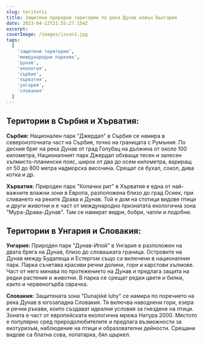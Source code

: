 ```yaml
---
slug: teritorii
title: Защитени природни територии по река Дунав извън България
date: 2023-04-22T21:55:27.154Z
excerpt:
coverImage: /images/izvun1.jpg
tags:
  [
    'защитени територии',
    'международни паркове',
    'дунав',
    'екология',
    'сърбия',
    'хърватия',
    'унгария',
    'словакия'
  ]
---
```


## Територии в Сърбия и Хърватия:

**Сърбия:**
Национален парк "Джердап" в Сърбия се намира в североизточната част на Сърбия, точно на границата с Румъния. По десния бряг на река Дунав от град Голубац на дължина от около 100 километра, Националният парк Джердап обхваща тесен и залесен хълмисто-планински пояс, широк от два до осем километра, вариращ от 50 до 800 метра надморска височина. Срещат се бухал, сокол, дива котка и др.

**Хърватия:**
Природен парк "Копачки рит" в Хърватия е една от най-важните влажни зони в Европа, разположена близо до град Осиек, при сливането на реките Драва и Дунав. Той е дом на стотици видове птици и други животни и е част от международно признатата екологична зона "Мура-Драва-Дунав". Там се намират видри, бобри, чапли и подобни.

## Територии в Унгария и Словакия:

**Унгария:**
Природен парк "Дунав-Ипой" в Унгария е разположен на двата бряга на Дунав, близо до словашката граница. Островите на Дунав между Будапеща и Естергом също са включени в националния парк. Парка съчетава красиви речни долини, гори и карстови хълмове. Част от него минава по протежението на Дунав и предлага защита на редки растения и животни. В парка се срещат редки цветя и билки, както и червеногърба сврачка.

**Словакия:**
Защитената зона "Dunajské luhy" се намира по поречието на река Дунав в югозападна Словакия. Тя включва наводнени гори, езера и речни ръкави, които създават идеални условия за гнездене на птици. Зоната е част от европейската екологична мрежа Натура 2000. Мястото е популярно сред природолюбителите и предлага възможности за екотуризъм, наблюдение на птици и образователни дейности. Срещани видове са блатна сова, лопатарка, бял щъркел.
